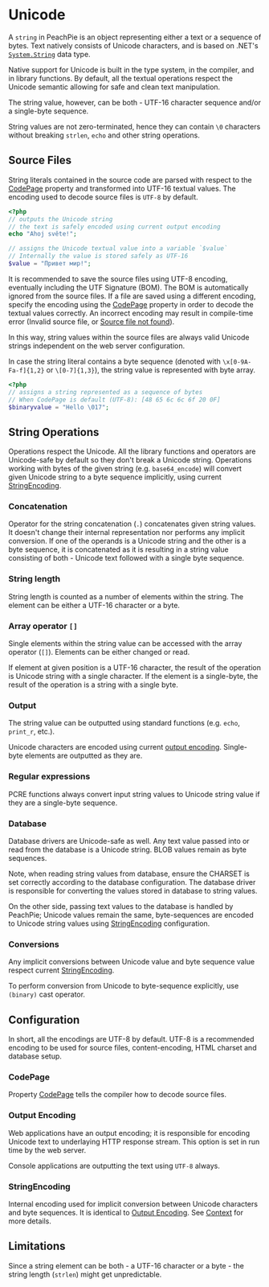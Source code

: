 # Unicode

A `string` in PeachPie is an object representing either a text or a sequence of bytes. Text natively consists of Unicode characters, and is based on .NET's [`System.String`](https://docs.microsoft.com/en-us/dotnet/csharp/programming-guide/strings/) data type.

Native support for Unicode is built in the type system, in the compiler, and in library functions. By default, all the textual operations respect the Unicode semantic allowing for safe and clean text manipulation.

The string value, however, can be both - UTF-16 character sequence and/or a single-byte sequence.

String values are not zero-terminated, hence they can contain `\0` characters without breaking `strlen`, `echo` and other string operations.

## Source Files

String literals contained in the source code are parsed with respect to the [CodePage](msbuild#codepage) property and transformed into UTF-16 textual values. The encoding used to decode source files is `UTF-8` by default.

```php
<?php
// outputs the Unicode string
// the text is safely encoded using current output encoding
echo "Ahoj světe!";

// assigns the Unicode textual value into a variable `$value`
// Internally the value is stored safely as UTF-16
$value = "Привет мир!";
```

It is recommended to save the source files using UTF-8 encoding, eventually including the UTF Signature (BOM). The BOM is automatically ignored from the source files. If a file are saved using a different encoding, specify the encoding using the [CodePage](msbuild#codepage) property in order to decode the textual values correctly. An incorrect encoding may result in compile-time error (Invalid source file, or [Source file not found](https://github.com/peachpiecompiler/peachpie/issues/601)).

In this way, string values within the source files are always valid Unicode strings independent on the web server configuration.

In case the string literal contains a byte sequence (denoted with `\x[0-9A-Fa-f]{1,2}` or `\[0-7]{1,3}`), the string value is represented with byte array.

```php
<?php
// assigns a string represented as a sequence of bytes
// When CodePage is default (UTF-8): [48 65 6c 6c 6f 20 0F]
$binaryvalue = "Hello \017";
```

## String Operations

Operations respect the Unicode. All the library functions and operators are Unicode-safe by default so they don't break a Unicode string. Operations working with bytes of the given string (e.g. `base64_encode`) will convert given Unicode string to a byte sequence implicitly, using current [StringEncoding](#stringencoding).

### Concatenation

Operator for the string concatenation (`.`) concatenates given string values. It doesn't change their internal representation nor performs any implicit conversion. If one of the operands is a Unicode string and the other is a byte sequence, it is concatenated as it is resulting in a string value consisting of both - Unicode text followed with a single byte sequence.

### String length

String length is counted as a number of elements within the string. The element can be either a UTF-16 character or a byte.

### Array operator `[]`

Single elements within the string value can be accessed with the array operator (`[]`). Elements can be either changed or read.

If element at given position is a UTF-16 character, the result of the operation is Unicode string with a single character. If the element is a single-byte, the result of the operation is a string with a single byte.

### Output

The string value can be outputted using standard functions (e.g. `echo`, `print_r`, etc.).

Unicode characters are encoded using current [output encoding](#output-encoding). Single-byte elements are outputted as they are.

### Regular expressions

PCRE functions always convert input string values to Unicode string value if they are a single-byte sequence.

### Database

Database drivers are Unicode-safe as well. Any text value passed into or read from the database is a Unicode string. BLOB values remain as byte sequences.

Note, when reading string values from database, ensure the CHARSET is set correctly according to the database configuration. The database driver is responsible for converting the values stored in database to string values.

On the other side, passing text values to the database is handled by PeachPie; Unicode values remain the same, byte-sequences are encoded to Unicode string values using [StringEncoding](#stringencoding) configuration.

### Conversions

Any implicit conversions between Unicode value and byte sequence value respect current [StringEncoding](#stringencoding).

To perform conversion from Unicode to byte-sequence explicitly, use `(binary)` cast operator.

## Configuration

In short, all the encodings are UTF-8 by default. UTF-8 is a recommended encoding to be used for source files, content-encoding, HTML charset and database setup.

### CodePage

Property [CodePage](msbuild#codepage) tells the compiler how to decode source files.

### Output Encoding

Web applications have an output encoding; it is responsible for encoding Unicode text to underlaying HTTP response stream. This option is set in run time by the web server.

Console applications are outputting the text using `UTF-8` always.

### StringEncoding

Internal encoding used for implicit conversion between Unicode characters and byte sequences. It is identical to [Output Encoding](#output-encoding). See [Context](/api/ref/context) for more details.

## Limitations

Since a string element can be both - a UTF-16 character or a byte - the string length (`strlen`) might get unpredictable.
